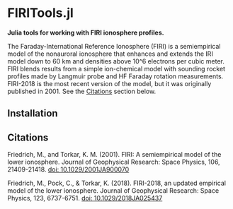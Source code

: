 # FIRITools.jl

**Julia tools for working with FIRI ionosphere profiles.**

The Faraday-International Reference Ionosphere (FIRI) is a semiempirical model of the nonauroral ionosphere that enhances and extends the IRI model down to 60 km and densities above 10^6 electrons per cubic meter. FIRI blends results from a simple ion-chemical model with sounding rocket profiles made by Langmuir probe and HF Faraday rotation measurements. FIRI-2018 is the most recent version of the model, but it was originally published in 2001. See the [Citations](#citations) section below.

## Installation

## Citations

Friedrich, M., and Torkar, K. M. (2001). FIRI: A semiempirical model of the lower ionosphere. Journal of Geophysical Research: Space Physics, 106, 21409-21418. [doi: 10.1029/2001JA900070](https://doi.org/10.1029/2001JA900070)

Friedrich, M., Pock, C., & Torkar, K. (2018). FIRI-2018, an updated empirical model of the lower ionosphere. Journal of Geophysical Research: Space Physics, 123, 6737-6751. [doi: 10.1029/2018JA025437](https://doi.org/10.1029/2018JA025437)
